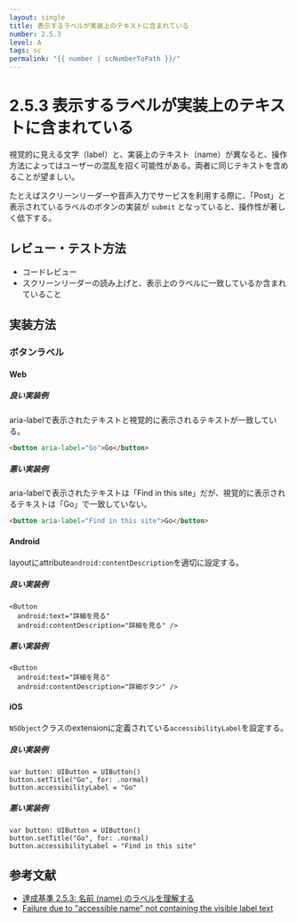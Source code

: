 ```yaml
---
layout: single
title: 表示するラベルが実装上のテキストに含まれている
number: 2.5.3
level: A
tags: sc
permalink: "{{ number | scNumberToPath }}/"
---
```


# 2.5.3 表示するラベルが実装上のテキストに含まれている

視覚的に見える文字（label）と、実装上のテキスト（name）が異なると、操作方法によってはユーザーの混乱を招く可能性がある。両者に同じテキストを含めることが望ましい。

たとえばスクリーンリーダーや音声入力でサービスを利用する際に、「Post」と表示されているラベルのボタンの実装が `submit` となっていると、操作性が著しく低下する。

## レビュー・テスト方法

- コードレビュー
- スクリーンリーダーの読み上げと、表示上のラベルに一致しているか含まれていること


## 実装方法

### ボタンラベル

#### Web

##### 良い実装例

aria-labelで表示されたテキストと視覚的に表示されるテキストが一致している。

```html
<button aria-label="Go">Go</button>
```

##### 悪い実装例

aria-labelで表示されたテキストは「Find in this site」だが、視覚的に表示されるテキストは「Go」で一致していない。

```html
<button aria-label="Find in this site">Go</button>
```

#### Android

layoutにattribute`android:contentDescription`を適切に設定する。

##### 良い実装例

```
<Button
  android:text="詳細を見る"
  android:contentDescription="詳細を見る" />
```

##### 悪い実装例

```
<Button
  android:text="詳細を見る"
  android:contentDescription="詳細ボタン" />
```

#### iOS

`NSObject`クラスのextensionに定義されている`accessibilityLabel`を設定する。

##### 良い実装例

```
var button: UIButton = UIButton()
button.setTitle("Go", for: .normal)
button.accessibilityLabel = "Go"
```

##### 悪い実装例

```
var button: UIButton = UIButton()
button.setTitle("Go", for: .normal)
button.accessibilityLabel = "Find in this site"
```


## 参考文献
- [達成基準 2.5.3: 名前 (name) のラベルを理解する](https://waic.jp/docs/WCAG21/Understanding/label-in-name.html)
- [Failure due to "accessible name" not containing the visible label text](https://www.w3.org/WAI/WCAG21/Techniques/failures/F96)
